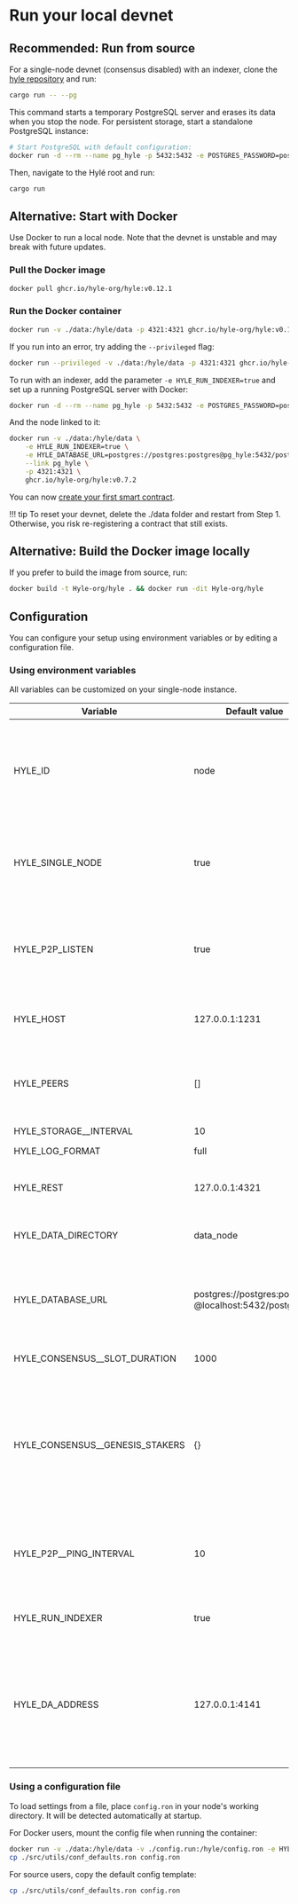 # Run your local devnet

## Recommended: Run from source

For a single-node devnet (consensus disabled) with an indexer, clone the [hyle repository](https://github.com/Hyle-org/hyle) and run:

```sh
cargo run -- --pg
```

This command starts a temporary PostgreSQL server and erases its data when you stop the node. For persistent storage, start a standalone PostgreSQL instance:

```bash
# Start PostgreSQL with default configuration:
docker run -d --rm --name pg_hyle -p 5432:5432 -e POSTGRES_PASSWORD=postgres postgres
```

Then, navigate to the Hylé root and run:

```bash
cargo run
```

## Alternative: Start with Docker

Use Docker to run a local node. Note that the devnet is unstable and may break with future updates.

### Pull the Docker image

```bash
docker pull ghcr.io/hyle-org/hyle:v0.12.1
```

### Run the Docker container

```bash
docker run -v ./data:/hyle/data -p 4321:4321 ghcr.io/hyle-org/hyle:v0.12.1
```

If you run into an error, try adding the `--privileged` flag:

```bash
docker run --privileged -v ./data:/hyle/data -p 4321:4321 ghcr.io/hyle-org/hyle:v0.12.1
```

To run with an indexer, add the parameter `-e HYLE_RUN_INDEXER=true` and set up a running PostgreSQL server with Docker:

```bash
docker run -d --rm --name pg_hyle -p 5432:5432 -e POSTGRES_PASSWORD=postgres postgres
```

And the node linked to it:

```bash
docker run -v ./data:/hyle/data \
    -e HYLE_RUN_INDEXER=true \
    -e HYLE_DATABASE_URL=postgres://postgres:postgres@pg_hyle:5432/postgres \
    --link pg_hyle \
    -p 4321:4321 \
    ghcr.io/hyle-org/hyle:v0.7.2
```

You can now [create your first smart contract](./example/first-token-contract.md).

!!! tip
    To reset your devnet, delete the ./data folder and restart from Step 1. Otherwise, you risk re-registering a contract that still exists.

## Alternative: Build the Docker image locally

If you prefer to build the image from source, run:

```bash
docker build -t Hyle-org/hyle . && docker run -dit Hyle-org/hyle
```

## Configuration

<!--Put on docs.rs when we'll be ready.-->
You can configure your setup using environment variables or by editing a configuration file.

### Using environment variables

All variables can be customized on your single-node instance.

| Variable                   | Default value                                        | Description                                                                                                          |
|----------------------------|------------------------------------------------------|----------------------------------------------------------------------------------------------------------------------|
| HYLE_ID                    | node                                                 | Node identifier in the consensus. Usage subject to change in future releases.                                        |
| HYLE_SINGLE_NODE           | true                                                 | Whether the network runs as a single node or with a multi-node consensus.                                            |
| HYLE_P2P_LISTEN            | true                                                 | Mandatory (true) if multi-node consensus. The node should listen to new peers.                                       |
| HYLE_HOST                  | 127.0.0.1:1231                                       | Host & port to listen for the P2P protocol.                                                                          |
| HYLE_PEERS                 | []                                                   | List of peers to connect to at startup to follow a running consensus.                                                |
| HYLE_STORAGE__INTERVAL     | 10                                                   | unused                                                                                                               |
| HYLE_LOG_FORMAT            | full                                                 | “full” or “json”                                                                                                     |
| HYLE_REST                  | 127.0.0.1:4321                                       | Host & port for the REST API endpoint.                                                                               |
| HYLE_DATA_DIRECTORY             | data_node                                            | Directory name to store node state.                                                                                  |
| HYLE_DATABASE_URL               | postgres://postgres:postgres @localhost:5432/postgres| PostgreSQL server address (necessary if you want to use an indexer).                                                 |
| HYLE_CONSENSUS__SLOT_DURATION   | 1000                                                 | Duration between blocks.                                                                                             |
| HYLE_CONSENSUS__GENESIS_STAKERS | {}                                                   | Keys are all nodes “id”, and values are the stake amount for each one of them. Map of stakers for the genesis block. |
| HYLE_P2P__PING_INTERVAL         | 10                                                   | Interval the p2p layer does a ping to check aliveness of other peers.                                                |
| HYLE_RUN_INDEXER                | true                                                 | Whether there should be an indexer.                                                                                  |
| HYLE_DA_ADDRESS                 | 127.0.0.1:4141                                       | Host & port of the data availability module, which streams historical & new blocks. It might be used by indexers.    |

### Using a configuration file

To load settings from a file, place `config.ron` in your node's working directory. It will be detected automatically at startup.

For Docker users, mount the config file when running the container:

```bash
docker run -v ./data:/hyle/data -v ./config.run:/hyle/config.ron -e HYLE_RUN_INDEXER=false -p 4321:4321 -p 1234:1234 ghcr.io/hyle-org/hyle:v0.12.1
cp ./src/utils/conf_defaults.ron config.ron
```

For source users, copy the default config template:

```bash
cp ./src/utils/conf_defaults.ron config.ron
```
